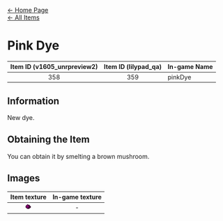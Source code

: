 [← Home Page](../README.md)  
[← All Items](./README.md)

# Pink Dye
| Item ID (v1605_unrpreview2) | Item ID (lilypad_qa) | In-game Name |
| :-------------------------: | :------------------: | ------------ |
| 358 | 359 | pinkDye |

## Information 
New dye.

## Obtaining the Item
You can obtain it by smelting a brown mushroom.

## Images
| Item texture | In-game texture |
| :----------: | :-----------: |
| ![pinkDye_16x16](./textures/pink_dye.png) | - |

